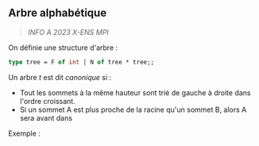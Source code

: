 
## Arbre alphabétique
> *INFO A 2023 X-ENS MPI*

On définie une structure d'arbre :
```ocaml
type tree = F of int | N of tree * tree;;
``` 
Un arbre _t_ est dit *canonique* si :
 - Tout les sommets à la même hauteur sont trié de gauche à droite dans l'ordre croissant.
 - Si un sommet A est plus proche de la racine qu'un sommet B, alors A sera avant dans 


Exemple :
<!--stackedit_data:
eyJoaXN0b3J5IjpbMjA1ODgwMDUxNF19
-->